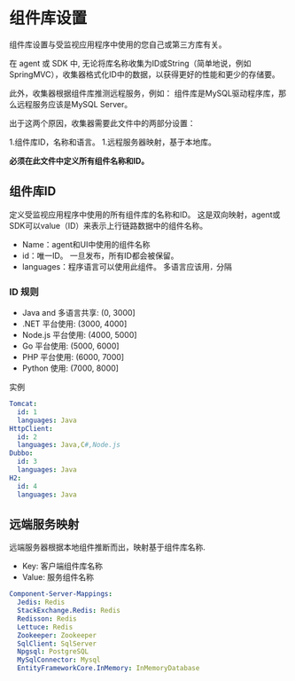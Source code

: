 # 组件库设置
组件库设置与受监视应用程序中使用的您自己或第三方库有关。

在 agent 或 SDK 中, 无论将库名称收集为ID或String（简单地说，例如SpringMVC），收集器格式化ID中的数据，以获得更好的性能和更少的存储要。

此外，收集器根据组件库推测远程服务，例如：
组件库是MySQL驱动程序库，那么远程服务应该是MySQL Server。

出于这两个原因，收集器需要此文件中的两部分设置：

1.组件库ID，名称和语言。
1.远程服务器映射，基于本地库。

**必须在此文件中定义所有组件名称和ID。**

## 组件库ID
定义受监视应用程序中使用的所有组件库的名称和ID。
这是双向映射，agent或SDK可以value（ID）来表示上行链路数据中的组件名称。

- Name：agent和UI中使用的组件名称
- id：唯一ID。 一旦发布，所有ID都会被保留。
- languages：程序语言可以使用此组件。 多语言应该用`，`分隔

### ID 规则
- Java and 多语言共享: (0, 3000]
- .NET 平台使用: (3000, 4000]
- Node.js 平台使用: (4000, 5000]
- Go 平台使用: (5000, 6000]
- PHP 平台使用: (6000, 7000]
- Python 使用: (7000, 8000]

实例
```yaml
Tomcat:
  id: 1
  languages: Java
HttpClient:
  id: 2
  languages: Java,C#,Node.js
Dubbo:
  id: 3
  languages: Java
H2:
  id: 4
  languages: Java
```

## 远端服务映射
远端服务器根据本地组件推断而出，映射基于组件库名称.

- Key: 客户端组件库名称
- Value: 服务组件名称

```yaml
Component-Server-Mappings:
  Jedis: Redis
  StackExchange.Redis: Redis
  Redisson: Redis
  Lettuce: Redis
  Zookeeper: Zookeeper
  SqlClient: SqlServer
  Npgsql: PostgreSQL
  MySqlConnector: Mysql
  EntityFrameworkCore.InMemory: InMemoryDatabase
```